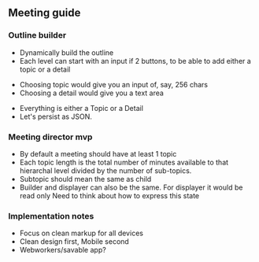 ## Meeting guide
### Outline builder
* Dynamically build the outline
* Each level can start with an input if 2 buttons, to be able to add either a topic or a detail
- Choosing topic would give you an input of, say, 256 chars
- Choosing a detail would give you a text area
* Everything is either a Topic or a Detail
* Let's persist as JSON.
### Meeting director mvp
* By default a meeting should have at least 1 topic
* Each topic length is the total number of minutes available to that hierarchal level divided by the number of sub-topics.
* Subtopic should mean the same as child
* Builder and displayer can also be the same. For displayer it would be read only
Need to think about how to express this state
### Implementation notes
* Focus on clean markup for all devices
* Clean design first, Mobile second
* Webworkers/savable app?
